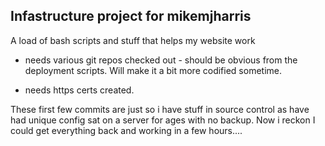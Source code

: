 ## Infastructure project for mikemjharris

A load of bash scripts and stuff that helps my website work

- needs various git repos checked out - should be obvious from the deployment scripts.  Will make it a bit more codified sometime.

- needs https certs created.

These first few commits are just so i have stuff in source control as have had unique config sat on a server for ages with no backup.  Now i reckon I could get everything back and working in a few hours....
